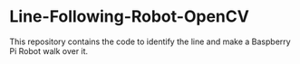 # Line-Following-Robot-OpenCV
This repository contains the code to identify the line and make a Baspberry Pi Robot walk over it.
